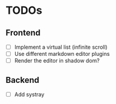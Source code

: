 # TODOs

## Frontend

- [ ] Implement a virtual list (infinite scroll)
- [ ] Use different markdown editor plugins
- [ ] Render the editor in shadow dom?

## Backend

- [ ] Add systray
